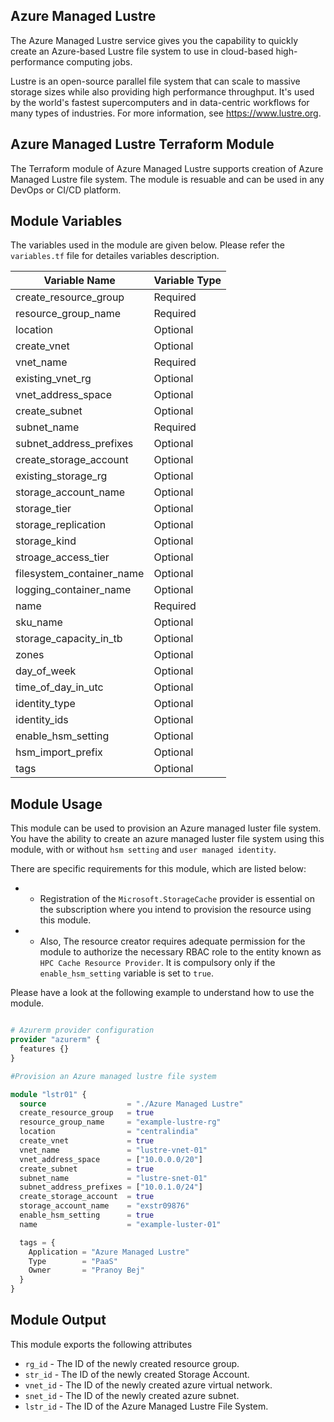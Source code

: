 ## Azure Managed Lustre
The Azure Managed Lustre service gives you the capability to quickly create an Azure-based Lustre file system to use in cloud-based high-performance computing jobs.

Lustre is an open-source parallel file system that can scale to massive storage sizes while also providing high performance throughput. It's used by the world's fastest supercomputers and in data-centric workflows for many types of industries. For more information, see https://www.lustre.org.

## Azure Managed Lustre Terraform Module
The Terraform module of Azure Managed Lustre supports creation of Azure Managed Lustre file system. The module is resuable and can be used in any DevOps or CI/CD platform.

## Module Variables
The variables used in the module are given below. Please refer the `variables.tf` file for detailes variables description. 

| Variable Name | Variable Type |
|------|---------|
| create_resource_group | Required |
| resource_group_name | Required |
| location | Optional |
| create_vnet | Optional |
| vnet_name | Required |
| existing_vnet_rg | Optional |
| vnet_address_space | Optional |
| create_subnet | Optional |
| subnet_name | Required |
| subnet_address_prefixes | Optional |
| create_storage_account | Optional |
| existing_storage_rg | Optional |
| storage_account_name | Optional |
| storage_tier | Optional |
| storage_replication | Optional |
| storage_kind | Optional |
| stroage_access_tier | Optional |
| filesystem_container_name | Optional |
| logging_container_name | Optional |
| name | Required |
| sku_name | Optional |
| storage_capacity_in_tb | Optional |
| zones | Optional |
| day_of_week | Optional |
| time_of_day_in_utc | Optional |
| identity_type | Optional |
| identity_ids | Optional |
| enable_hsm_setting | Optional |
| hsm_import_prefix | Optional |
| tags | Optional |

## Module Usage
This module can be used to provision an Azure managed luster file system. You have the ability to create an azure managed luster file system using this module, with or without `hsm setting` and `user managed identity`.


There are specific requirements for this module, which are listed below:

- - Registration of the `Microsoft.StorageCache` provider is essential on the subscription where you intend to provision the resource using this module.

- - Also, The resource creator requires adequate permission for the module to authorize the necessary RBAC role to the entity known as `HPC Cache Resource Provider`. It is compulsory only if the `enable_hsm_setting` variable is set to `true`.


Please have a look at the following example to understand how to use the module.

```terraform

# Azurerm provider configuration
provider "azurerm" {
  features {}
}

#Provision an Azure managed lustre file system

module "lstr01" {
  source                  = "./Azure Managed Lustre"
  create_resource_group   = true
  resource_group_name     = "example-lustre-rg"
  location                = "centralindia"
  create_vnet             = true
  vnet_name               = "lustre-vnet-01"
  vnet_address_space      = ["10.0.0.0/20"]
  create_subnet           = true
  subnet_name             = "lustre-snet-01"
  subnet_address_prefixes = ["10.0.1.0/24"]
  create_storage_account  = true
  storage_account_name    = "exstr09876"
  enable_hsm_setting      = true
  name                    = "example-luster-01"

  tags = {
    Application = "Azure Managed Lustre"
    Type        = "PaaS"
    Owner       = "Pranoy Bej"
  }
}

```

## Module Output
This module exports the following attributes

- `rg_id`            - The ID of the newly created resource group.
- `str_id`           - The ID of the newly created Storage Account.
- `vnet_id`          - The ID of the newly created azure virtual network.
- `snet_id`          - The ID of the newly created azure subnet.
- `lstr_id`          - The ID of the Azure Managed Lustre File System.
